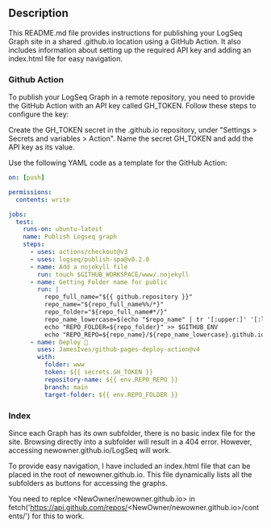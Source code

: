 ## Description
This README.md file provides instructions for publishing your LogSeq Graph site in a shared <owner>.github.io location using a GitHub Action. It also includes information about setting up the required API key and adding an index.html file for easy navigation.

### Github Action
To publish your LogSeq Graph in a remote repository, you need to provide the GitHub Action with an API key called GH_TOKEN. Follow these steps to configure the key:

Create the GH_TOKEN secret in the <owner>.github.io repository, under "Settings > Secrets and variables > Action".
Name the secret GH_TOKEN and add the API key as its value.

Use the following YAML code as a template for the GitHub Action:
``` yaml
on: [push]

permissions:
  contents: write

jobs:
  test:
    runs-on: ubuntu-latest
    name: Publish Logseq graph
    steps:
      - uses: actions/checkout@v3
      - uses: logseq/publish-spa@v0.2.0
      - name: Add a nojekyll file 
        run: touch $GITHUB_WORKSPACE/www/.nojekyll
      - name: Getting Folder name for public
        run: |
          repo_full_name="${{ github.repository }}"
          repo_name="${repo_full_name%%/*}"
          repo_folder="${repo_full_name#*/}"
          repo_name_lowercase=$(echo "$repo_name" | tr '[:upper:]' '[:lower:]')
          echo "REPO_FOLDER=${repo_folder}" >> $GITHUB_ENV
          echo "REPO_REPO=${repo_name}/${repo_name_lowercase}.github.io" >> $GITHUB_ENV
      - name: Deploy 🚀
        uses: JamesIves/github-pages-deploy-action@v4
        with:
          folder: www
          token: ${{ secrets.GH_TOKEN }}
          repository-name: ${{ env.REPO_REPO }}
          branch: main
          target-folder: ${{ env.REPO_FOLDER }}
```
### Index
Since each Graph has its own subfolder, there is no basic index file for the site. Browsing directly into a subfolder will result in a 404 error. However, accessing newowner.github.io/LogSeq will work.

To provide easy navigation, I have included an index.html file that can be placed in the root of newowner.github.io. This file dynamically lists all the subfolders as buttons for accessing the graphs.

You need to replce <NewOwner/newowner.github.io> in fetch('https://api.github.com/repos/<NewOwner/newowner.github.io>/contents/') for this to work.
